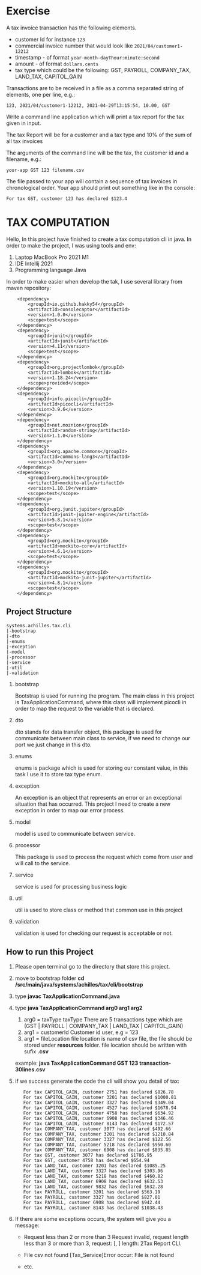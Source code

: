 # Exercise

A tax invoice transaction has the following elements.
- customer Id for instance `123`
- commercial invoice number that would look like `2021/04/customer1-12212` 
- timestamp - of format ```year-month-dayThour:minute:second```
- amount - of format ```dollars.cents```
- tax type which could be the following: GST, PAYROLL, COMPANY_TAX, LAND_TAX, CAPITOL_GAIN

Transactions are to be received in a file as a comma separated string of elements, one per line, e.g.:

```123, 2021/04/customer1-12212, 2021-04-29T13:15:54, 10.00, GST```

Write a command line application which will print a tax report for the tax given in input. 

The tax Report will be for a customer and a tax type and 10% of the sum of all tax invoices

The arguments of the command line will be the tax, the customer id and a filename, e.g.:

```your-app GST 123 filename.csv```

The file passed to your app will contain a sequence of tax invoices in chronological order.
Your app should print out something like in the console: 

```
For tax GST, customer 123 has declared $123.4
```
# TAX COMPUTATION
Hello, In this project have finished to create a tax computation cli in java. In order to make the project, I was using tools and env:
1. Laptop MacBook Pro 2021 M1
2. IDE Intellij 2021
3. Programming language Java

In order to make easier when develop the tak, I use several library from maven repository: 

		<dependency>
			<groupId>io.github.hakky54</groupId>
			<artifactId>consolecaptor</artifactId>
			<version>1.0.0</version>
			<scope>test</scope>
		</dependency>
		<dependency>
			<groupId>junit</groupId>
			<artifactId>junit</artifactId>
			<version>4.11</version>
			<scope>test</scope>
		</dependency>
		<dependency>
			<groupId>org.projectlombok</groupId>
			<artifactId>lombok</artifactId>
			<version>1.18.24</version>
			<scope>provided</scope>
		</dependency>
		<dependency>
			<groupId>info.picocli</groupId>
			<artifactId>picocli</artifactId>
			<version>3.9.6</version>
		</dependency>
		<dependency>
			<groupId>net.moznion</groupId>
			<artifactId>random-string</artifactId>
			<version>1.1.0</version>
		</dependency>
		<dependency>
			<groupId>org.apache.commons</groupId>
			<artifactId>commons-lang3</artifactId>
			<version>3.0</version>
		</dependency>
		<dependency>
			<groupId>org.mockito</groupId>
			<artifactId>mockito-all</artifactId>
			<version>1.10.19</version>
			<scope>test</scope>
		</dependency>
		<dependency>
			<groupId>org.junit.jupiter</groupId>
			<artifactId>junit-jupiter-engine</artifactId>
			<version>5.8.1</version>
			<scope>test</scope>
		</dependency>
		<dependency>
			<groupId>org.mockito</groupId>
			<artifactId>mockito-core</artifactId>
			<version>4.6.1</version>
			<scope>test</scope>
		</dependency>
		<dependency>
			<groupId>org.mockito</groupId>
			<artifactId>mockito-junit-jupiter</artifactId>
			<version>4.8.1</version>
			<scope>test</scope>
		</dependency>

## Project Structure

    systems.achilles.tax.cli
    |-bootstrap
    |-dto
    |-enums
    |-exception
    |-model
    |-processor
    |-service
    |-util
    |-validation

1. bootstrap

    Bootstrap is used for running the program. The main class in this project is TaxApplicationCommand, where this class will implement picocli in order to map the request to the variable that is declared.
2. dto

    dto stands for data transfer object, this package is used for communicate between main class to service, if we need to change our port we just change in this dto.

3. enums

   enums is package which is used for storing our constant value, in this task I use it to store tax type enum.

4. exception

   An exception is an object that represents an error or an exceptional situation that has occurred. This project I need to create a new exception in order to map our error process. 

5. model

   model is used to communicate between service. 

6. processor

   This package is used to process the request which come from user and will call to the service. 

7. service

   service is used for processing business logic

8. util

   util is used to store class or method that common use in this project

9. validation

   validation is used for checking our request is acceptable or not.

## How to run this Project

1. Please open terminal go to the directory that store this project. 
2. move to bootstrap folder **cd /src/main/java/systems/achilles/tax/cli/bootstrap**
3. type **javac TaxApplicationCommand.java**
4. type **java TaxApplicationCommand arg0 arg1 arg2**
   1. arg0 = taxType
      taxType There are 5 transactions type which are (GST | PAYROLL | COMPANY_TAX | LAND_TAX | CAPITOL_GAIN) 
   2. arg1 = customerId
      Customer id user, e.g = 123
   3. arg1 = fileLocation
      file location is name of csv file, the file should be stored under **resources** folder. file location should be written with sufix **.csv**
      
   example: **java TaxApplicationCommand GST 123 transaction-30lines.csv**
   
5. if we success generate the code the cli will show you detail of tax: 


    
	      For tax CAPITOL_GAIN, customer 2751 has declared $826.78
	      For tax CAPITOL_GAIN, customer 3201 has declared $1000.81
	      For tax CAPITOL_GAIN, customer 3327 has declared $349.04
	      For tax CAPITOL_GAIN, customer 4527 has declared $1678.94
	      For tax CAPITOL_GAIN, customer 4758 has declared $634.92
	      For tax CAPITOL_GAIN, customer 6908 has declared $346.46
	      For tax CAPITOL_GAIN, customer 8143 has declared $172.57
	      For tax COMPANY_TAX, customer 3077 has declared $492.66
	      For tax COMPANY_TAX, customer 3201 has declared $1210.84
	      For tax COMPANY_TAX, customer 3327 has declared $122.56
	      For tax COMPANY_TAX, customer 5218 has declared $950.60
	      For tax COMPANY_TAX, customer 6908 has declared $835.85
	      For tax GST, customer 3077 has declared $1786.95
	      For tax GST, customer 4758 has declared $654.94
	      For tax LAND_TAX, customer 3201 has declared $1085.25
	      For tax LAND_TAX, customer 3327 has declared $303.96
	      For tax LAND_TAX, customer 5218 has declared $460.82
	      For tax LAND_TAX, customer 6908 has declared $632.53
	      For tax LAND_TAX, customer 9832 has declared $632.28
	      For tax PAYROLL, customer 3201 has declared $563.19
	      For tax PAYROLL, customer 3327 has declared $827.01
	      For tax PAYROLL, customer 6908 has declared $942.44
	      For tax PAYROLL, customer 8143 has declared $1038.43

6. If there are some exceptions occurs, the system will give you a message: 

   - Request less than 2 or more than 3
   Request invalid, request length less than 3 or more than 3, request: [, ] length: 2Tax Report CLI.
   
   - File csv not found
   [Tax_Service]Error occur: File is not found
   - etc.
